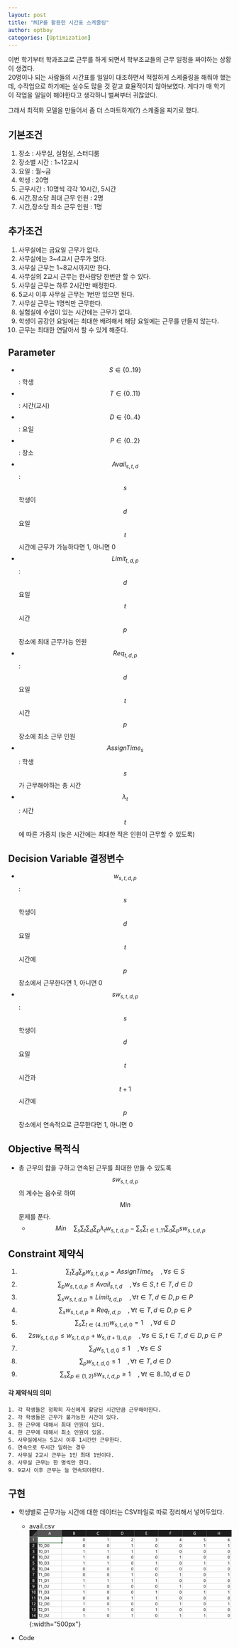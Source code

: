 ```yaml
---
layout: post
title: "MIP를 활용한 시간표 스케줄링"
author: optboy
categories: [Optimization]
---
```


이번 학기부터 학과조교로 근무를 하게 되면서 학부조교들의 근무 일정을 짜야하는 상황이 생겼다.   
20명이나 되는 사람들의 시간표를 일일이 대조하면서 적절하게 스케줄링을 해줘야 했는데, 수작업으로 하기에는 실수도 많을 것 같고 효율적이지 않아보였다.
게다가 매 학기 이 작업을 일일이 해야한다고 생각하니 벌써부터 귀찮았다.  

그래서 최적화 모델을 만들어서 좀 더 스마트하게(?) 스케줄을 짜기로 했다.

## 기본조건
1. 장소 : 사무실, 실험실, 스터디룸
2. 장소별 시간 : 1~12교시  
3. 요일 : 월~금
4. 학생 : 20명
5. 근무시간 : 10명씩 각각 10시간, 5시간
6. 시간,장소당 최대 근무 인원 : 2명
7. 시간,장소당 최소 근무 인원 : 1명

## 추가조건
1. 사무실에는 금요일 근무가 없다.
2. 사무실에는 3~4교시 근무가 없다.
3. 사무실 근무는 1~8교시까지만 한다.
4. 사무실의 2교시 근무는 한사람당 한번만 할 수 있다.
5. 사무실 근무는 하루 2시간만 배정한다.
5. 5교시 이후 사무실 근무는 1번만 있으면 된다.
6. 사무실 근무는 1명씩만 근무한다.
7. 실험실에 수업이 있는 시간에는 근무가 없다.
8. 학생이 공강인 요일에는 최대한 배려해서 해당 요일에는 근무를 만들지 않는다.
9. 근무는 최대한 연달아서 할 수 있게 해준다.

## Parameter
- $$S \in \{0..19\}$$ : 학생
- $$T \in \{0..11\}$$ : 시간(교시)  
- $$D \in \{0..4\}$$ : 요일  
- $$P \in \{0..2\}$$ : 장소  
- $$Avail_{s,t,d}$$ : $$s$$학생이 $$d$$요일 $$t$$시간에 근무가 가능하다면 1, 아니면 0
- $$Limit_{t,d,p}$$ : $$d$$요일 $$t$$시간 $$p$$장소에 최대 근무가능 인원
- $$Req_{t,d,p}$$ : $$d$$요일 $$t$$시간 $$p$$장소에 최소 근무 인원
- $$AssignTime_{s}$$ : 학생 $$s$$가 근무해야하는 총 시간
- $$\lambda_{t}$$ : 시간 $$t$$에 따른 가중치 (늦은 시간에는 최대한 적은 인원이 근무할 수 있도록)

## Decision Variable 결정변수
- $$w_{s,t,d,p}$$ : $$s$$학생이 $$d$$요일 $$t$$시간에 $$p$$장소에서 근무한다면 1, 아니면 0
- $$sw_{s,t,d,p}$$ : $$s$$학생이 $$d$$요일 $$t$$시간과 $$t+1$$시간에 $$p$$장소에서 연속적으로 근무한다면 1, 아니면 0

## Objective 목적식
- 총 근무의 합을 구하고 연속된 근무를 최대한 만들 수 있도록 $$sw_{s,t,d,p}$$ 의 계수는 음수로 하여 $$Min$$ 문제를 푼다.
    - $$Min \quad \sum_{s}\sum_{t}\sum_{d}\sum_{p}\lambda_{t}w_{s,t,d,p} - \sum_{s} \sum_{t \in {1..11}} \sum_{d} \sum_{p}sw_{s,t,d,p} $$

## Constraint 제약식
1. $$ \sum_{t} \sum_{d} \sum_{p}{w_{s,t,d,p}} = AssignTime_{s} \quad ,\forall s \in S $$
2. $$ \sum_{p} w_{s,t,d,p} \leq Avail_{s,t,d} \quad ,\forall  s \in S, t \in T, d \in D $$
3. $$ \sum_{s} w_{s,t,d,p} \leq Limit_{t,d,p} \quad ,\forall t \in T, d \in D, p \in P $$
4. $$ \sum_{s} w_{s,t,d,p} \geq Req_{t,d,p} \quad ,\forall t \in T, d \in D, p \in P $$
5. $$ \sum_{s} \sum_{t \in \{4..11\}} w_{s,t,d,0} = 1 \quad ,\forall d \in D $$
6. $$ 2sw_{s,t,d,p} \leq w_{s,t,d,p} + w_{s,(t+1),d,p} \quad ,\forall s \in S, t \in T, d \in D, p \in P $$
7. $$ \sum_{d} w_{s,1,d,0} \leq 1 \quad ,\forall s \in S $$
8. $$ \sum_{p} w_{s,t,d,0} \leq 1 \quad ,\forall t \in T, d \in D $$
9. $$ \sum_{s}\sum_{p \in \{1,2\}} sw_{s,t,d,p} \geq 1 \quad ,\forall t \in {8..10}, d \in D $$  

#### 각 제약식의 의미
    1. 각 학생들은 정확히 자신에게 할당된 시간만큼 근무해야한다.
    2. 각 학생들은 근무가 불가능한 시간이 있다.
    3. 한 근무에 대해서 최대 인원이 있다.
    4. 한 근무에 대해서 최소 인원이 있음.
    5. 사무실에서는 5교시 이후 1시간만 근무한다.
    6. 연속으로 두시간 일하는 경우
    7. 사무실 2교시 근무는 1인 최대 1번이다. 
    8. 사무실 근무는 한 명씩만 한다.
    9. 9교시 이후 근무는 늘 연속되야한다.

## 구현

- 학생별로 근무가능 시간에 대한 데이터는 CSV파일로 따로 정리해서 넣어두었다.
    - avail.csv  
        ![](/assets/img/schedule/avail_csv.png){:width="500px"}  

- Code  